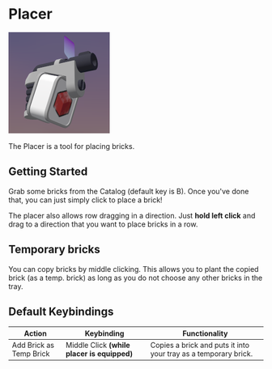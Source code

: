 # Placer

![Placer](images/Placer.png)

The Placer is a tool for placing bricks.

## Getting Started

Grab some bricks from the Catalog (default key is B). Once you've done that, you can just simply click to place a brick!

The placer also allows row dragging in a direction. Just **hold left click** and drag to a direction that you want to place bricks in a row.

## Temporary bricks

You can copy bricks by middle clicking. This allows you to plant the copied brick (as a temp. brick) as long as you do not choose any other bricks in the tray.

## Default Keybindings

|Action|Keybinding|Functionality|
|---|---|---|
|Add Brick as Temp Brick|Middle Click **(while placer is equipped)**|Copies a brick and puts it into your tray as a temporary brick.|